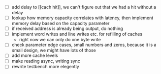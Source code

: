 - [ ] add delay to [[cach hit]], we can't figure out that we had a hit without a delay
- [ ] lookup how memory capacity correlates with latency, then implement memory delay based on the capacity parameter
- [ ] if received address is already being output, do nothing
- [ ] implement word writes and line writes etc. for refilling of caches
	- right now we can only do one byte write
- [ ] check parameter edge cases, small numbers and zeros, because it is a small design, we might have lots of those
- [ ] add more cache levels
- [ ] make reading async, writing sync
- [ ] rewrite testbench more elegently